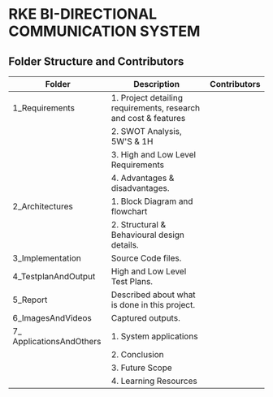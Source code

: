 # RKE BI-DIRECTIONAL COMMUNICATION SYSTEM
## Folder Structure and Contributors
   | Folder               |            	Description                                           |   Contributors        |
   |----------------------|-------------------------------------------------------------------|------------------------
   | 1_Requirements	      | 1. Project detailing requirements, research and cost & features   |
   |                      | 2. SWOT Analysis, 5W'S & 1H                                       |
   |                      | 3. High and Low Level Requirements                                |
   |                      | 4. Advantages & disadvantages.                                    |
   | 2_Architectures      | 1. Block Diagram and flowchart                                    |
   |                      | 2. Structural & Behavioural design details.                       |
   | 3_Implementation     | Source Code files.                                                | 
   | 4_TestplanAndOutput  | High and Low Level Test Plans.                                    |
   | 5_Report             | Described about what is done in this project.                     |
   | 6_ImagesAndVideos    | Captured outputs.                                                 |
   | 7_ ApplicationsAndOthers | 1. System applications                                        |
   |                       | 2. Conclusion                                                    |
   |                       | 3. Future Scope                                                  |
   |                       | 4. Learning Resources                                            |
   
   
